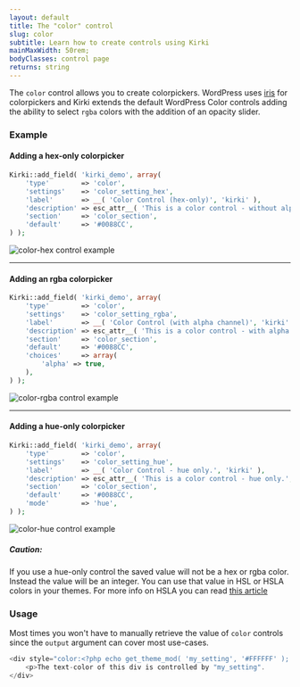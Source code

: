 ```yaml
---
layout: default
title: The "color" control
slug: color
subtitle: Learn how to create controls using Kirki
mainMaxWidth: 50rem;
bodyClasses: control page
returns: string
---
```


The `color` control allows you to create colorpickers. WordPress uses [iris](http://automattic.github.io/Iris/) for colorpickers and Kirki extends the default WordPress Color controls adding the ability to select `rgba` colors with the addition of an opacity slider.

### Example

#### Adding a hex-only colorpicker

```php
Kirki::add_field( 'kirki_demo', array(
	'type'        => 'color',
	'settings'    => 'color_setting_hex',
	'label'       => __( 'Color Control (hex-only)', 'kirki' ),
	'description' => esc_attr__( 'This is a color control - without alpha channel.', 'kirki' ),
	'section'     => 'color_section',
	'default'     => '#0088CC',
) );
```

<img src="https://raw.githubusercontent.com/aristath/kirki/master/docs/assets/images/color-hex.png" alt="color-hex control example" style="max-width:300px;">

------------------

#### Adding an rgba colorpicker

```php
Kirki::add_field( 'kirki_demo', array(
	'type'        => 'color',
	'settings'    => 'color_setting_rgba',
	'label'       => __( 'Color Control (with alpha channel)', 'kirki' ),
	'description' => esc_attr__( 'This is a color control - with alpha channel.', 'kirki' ),
	'section'     => 'color_section',
	'default'     => '#0088CC',
	'choices'     => array(
		'alpha' => true,
	),
) );
```
<img src="https://raw.githubusercontent.com/aristath/kirki/master/docs/assets/images/color-rgba.png" alt="color-rgba control example" style="max-width:300px;">

--------------------

#### Adding a hue-only colorpicker

```php
Kirki::add_field( 'kirki_demo', array(
	'type'        => 'color',
	'settings'    => 'color_setting_hue',
	'label'       => __( 'Color Control - hue only.', 'kirki' ),
	'description' => esc_attr__( 'This is a color control - hue only.', 'kirki' ),
	'section'     => 'color_section',
	'default'     => '#0088CC',
	'mode'        => 'hue',
) );
```
<img src="https://raw.githubusercontent.com/aristath/kirki/master/docs/assets/images/color-hue.png" alt="color-hue control example" style="max-width:300px;">

<div class="callout warning ribbon-full">
    <h5>Caution:</h5>
    <p>If you use a hue-only control the saved value will not be a hex or rgba color. Instead the value will be an integer. You can use that value in HSL or HSLA colors in your themes. For more info on HSLA you can read <a href="https://css-tricks.com/yay-for-hsla/" target="_blank">this article</a></p>
</div>

### Usage

Most times you won't have to manually retrieve the value of `color` controls since the `output` argument can cover most use-cases.

```php
<div style="color:<?php echo get_theme_mod( 'my_setting', '#FFFFFF' ); ?>">
	<p>The text-color of this div is controlled by "my_setting".
</div>
```
